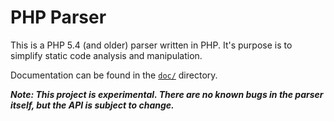 PHP Parser
==========

This is a PHP 5.4 (and older) parser written in PHP. It's purpose is to simplify static code analysis and
manipulation.

Documentation can be found in the [`doc/`][1] directory.

***Note: This project is experimental. There are no known bugs in the parser itself, but the API is
subject to change.***


 [1]: https://github.com/nikic/PHP-Parser/tree/master/doc